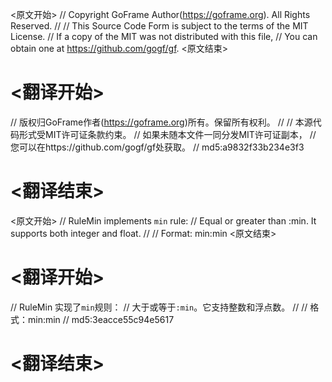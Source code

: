 
<原文开始>
// Copyright GoFrame Author(https://goframe.org). All Rights Reserved.
//
// This Source Code Form is subject to the terms of the MIT License.
// If a copy of the MIT was not distributed with this file,
// You can obtain one at https://github.com/gogf/gf.
<原文结束>

# <翻译开始>
// 版权归GoFrame作者(https://goframe.org)所有。保留所有权利。
//
// 本源代码形式受MIT许可证条款约束。
// 如果未随本文件一同分发MIT许可证副本，
// 您可以在https://github.com/gogf/gf处获取。
// md5:a9832f33b234e3f3
# <翻译结束>


<原文开始>
// RuleMin implements `min` rule:
// Equal or greater than :min. It supports both integer and float.
//
// Format: min:min
<原文结束>

# <翻译开始>
// RuleMin 实现了`min`规则：
// 大于或等于`:min`。它支持整数和浮点数。
//
// 格式：min:min
// md5:3eacce55c94e5617
# <翻译结束>

